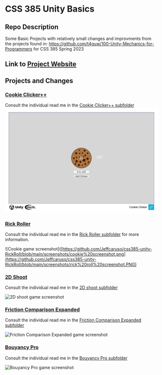 # CSS 385 Unity Basics
## Repo Description
Some Basic Projects with relatively small changes and improvments from the projects found in: https://github.com/t4guw/100-Unity-Mechanics-for-Programmers for CSS 385 Spring 2023

## Link to [Project Website](https://jeffcaruso.github.io/css385-unityBasics/)

## Projects and Changes
### [Cookie Clicker++](https://jeffcaruso.github.io/css385-unity-cookieclicker/)
Consult the individual read me in the [Cookie Clicker++ subfolder](https://github.com/Jeffcaruso/css385-unityBasics/tree/main/Cookie%20Clicker%2B%2B)
![Cookie game screenshot](https://github.com/Jeffcaruso/css385-unity-RickRoll/blob/main/screenshots/cookie%20screenshot.png)

### [Rick Roller](https://jeffcaruso.github.io/css385-unity-RickRoll/)
Consult the individual read me in the [Rick Roller subfolder](https://github.com/Jeffcaruso/css385-unityBasics/tree/main/Rick%20Roller) for more information.

![Cookie game screenshot]([https://github.com/Jeffcaruso/css385-unity-RickRoll/blob/main/screenshots/cookie%20screenshot.png](https://github.com/Jeffcaruso/css385-unity-RickRoll/blob/main/screenshots/rick%20roll%20screenshot.PNG)

### [2D Shoot](https://jeffcaruso.github.io/css385-unity-2dshootgame/)
Consult the individual read me in the [2D shoot subfolder](https://github.com/Jeffcaruso/css385-unityBasics/tree/main/2d%20shoot)

![2D shoot game screenshot]([https://github.com/Jeffcaruso/css385-unity-RickRoll/blob/main/screenshots/cookie%20screenshot.png](https://github.com/Jeffcaruso/css385-unity-RickRoll/blob/main/screenshots/2d%20shoot%20screenshot.png))

### [Friction Comparison Expanded](https://jeffcaruso.github.io/css385-unity-FrictionComparisonExpanded/)
Consult the individual read me in the [Friction Comparison Expanded subfolder](https://github.com/Jeffcaruso/css385-unityBasics/tree/main/Friction%20Comparison%20Expanded)

![Friction Comparison Expanded game screenshot]([https://github.com/Jeffcaruso/css385-unity-RickRoll/blob/main/screenshots/cookie%20screenshot.png](https://github.com/Jeffcaruso/css385-unity-RickRoll/blob/main/screenshots/friction%20screenshot.PNG))

### [Bouyancy Pro](https://jeffcaruso.github.io/css385-unity-bouyancyPro/)
Consult the individual read me in the [Bouyancy Pro subfolder](https://github.com/Jeffcaruso/css385-unityBasics/tree/main/Bouyancy%20Pro)

![Bouyancy Pro game screenshot]([https://github.com/Jeffcaruso/css385-unity-RickRoll/blob/main/screenshots/cookie%20screenshot.png](https://github.com/Jeffcaruso/css385-unity-RickRoll/blob/main/screenshots/bouyancy%20pro%20screenshot.PNG))
